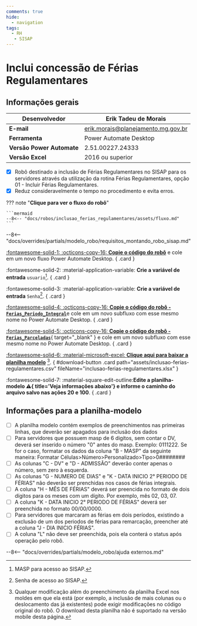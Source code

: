 ```yaml
---
comments: true
hide:
  - navigation
tags:
  - RH
   - SISAP
---
```


# Inclui concessão de Férias Regulamentares


## Informações gerais

| **Desenvolvedor**| Erik Tadeu de Morais  |
| ----------- | ------------------------------------ |
| **E-mail**       | erik.morais@planejamento.mg.gov.br|
| **Ferramenta**    | Power Automate Desktop |
| **Versão Power Automate**    | 2.51.00227.24333 |
| **Versão Excel**    | 2016 ou superior |

- [x] Robô destinado a inclusão de Férias Regulamentares no SISAP para os servidores através da utilização da rotina Férias Regulamentares, opção 01 - Incluir Férias Regulamentares.
- [x] Reduz consideravelmente o tempo no procedimento e evita erros.

??? note "**Clique para ver o fluxo do robô**"

    ```mermaid
    --8<-- "docs/robos/inclusao_ferias_regulamentares/assets/fluxo.md"
    ```

--8<-- "docs/overrides/partials/modelo_robo/requisitos_montando_robo_sisap.md"

<div class="grid" markdown>

[:fontawesome-solid-1: :octicons-copy-16: __Copie o código do robô__](https://github.com/automatiza-mg/biblioteca-de-robos/raw/refs/heads/main/robos/site/scap/ferias_regulamentares/incluir_ferias_regulamentares_MAIN.txt) e cole em um novo fluxo Power Automate Desktop.
{ .card }

:fontawesome-solid-2: :material-application-variable: __Crie a variável de entrada__ `usuario`[^1].
{ .card }

:fontawesome-solid-3: :material-application-variable: __Crie a variável de entrada__ `Senha`[^2].
{ .card }

[:fontawesome-solid-4: :octicons-copy-16: __Copie o código do robô - `Ferias_Periodo_Integral`__](https://github.com/automatiza-mg/biblioteca-de-robos/raw/refs/heads/main/robos/site/scap/ferias_regulamentares/subfluxo_ferias_per%C3%ADodo_integral.txt)e cole em um novo subfluxo com esse mesmo nome no Power Automate Desktop.
{ .card }

[:fontawesome-solid-5: :octicons-copy-16: __Copie o código do robô - `Ferias_Parceladas`__](https://github.com/automatiza-mg/biblioteca-de-robos/raw/refs/heads/main/robos/site/scap/ferias_regulamentares/subfluxo_ferias_parceladas.txt){ target="_blank" } e cole em um novo subfluxo com esse mesmo nome no Power Automate Desktop.
{ .card }

[:fontawesome-solid-6: :material-microsoft-excel: __Clique aqui para baixar a planilha modelo__](javascript:void(0);) [^3].
{ #download-button .card path="assets/inclusao-ferias-regulamentares.csv" fileName="inclusao-ferias-regulamentares.xlsx" }

:fontawesome-solid-7: :material-square-edit-outline:__Edite a planilha-modelo :warning:{ title='Veja informações abaixo'} e informe o caminho do arquivo salvo nas ações 20 e 100__.
{ .card }

</div>

## Informações para a planilha-modelo

- [ ] A planilha modelo contém exemplos de preenchimentos nas primeiras linhas, que deverão ser apagados para inclusão dos dados
- [ ] Para servidores que possuem masp de 6 digitos, sem contar o DV, deverá ser inserido o número "0" antes do masp. Exemplo: 0111222. Se for o caso, formatar os dados da coluna "B - MASP" da seguinte maneira: Formatar Células>Número>Personalizado>Tipo>0########                                     
- [ ] As colunas "C - DV" e "D - ADMISSÃO" deverão conter apenas o número, sem zero à esquerda. 
- [ ] As colunas "G - NUMERO DE DIAS" e "K - DATA INICIO 2° PERIODO DE FÉRIAS" não deverão ser prenchidas nos casos de férias integrais. 
- [ ] A coluna "H - MÊS DE FÉRIAS" deverá ser preencida no formato de dois dígitos para os meses com um dígito. Por exemplo, mês 02, 03, 07. 
- [ ] A coluna "K - DATA INICIO 2° PERIODO DE FÉRIAS" deverá ser preenchida no formato 00/00/0000. 
- [ ] Para servidores que marcaram as férias em dois períodos, existindo a exclusão de um dos periodos de férias para remarcação, preencher até a coluna "J - DIA INICIO FÉRIAS". 
- [ ] A coluna "L" não deve ser preenchida, pois ela conterá o status após operação pelo robô.                   

--8<-- "docs/overrides/partials/modelo_robo/ajuda externos.md"

[^1]: MASP para acesso ao SISAP.
[^2]: Senha de acesso ao SISAP.
[^3]: Qualquer modificação além do preenchimento da planilha Excel nos moldes em que ela está (por exemplo, a inclusão de mais colunas ou o deslocamento das já existentes) pode exigir modificações no código original do robô. O download desta planilha não é suportado na versão mobile desta página.

